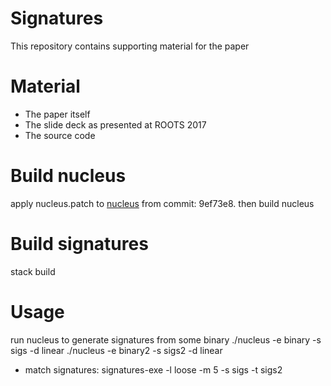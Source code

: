 # Signatures

This repository contains supporting material for the paper 

# Material

 - The paper itself
 - The slide deck as presented at ROOTS 2017
 - The source code

# Build nucleus
apply nucleus.patch to [nucleus](https://bitbucket.org/vusec/nucleus) from commit: 9ef73e8.
then build nucleus

# Build signatures
stack build

# Usage

run nucleus to generate signatures from some binary
./nucleus -e binary -s sigs -d linear
./nucleus -e binary2 -s sigs2 -d linear

- match signatures:
signatures-exe -l loose -m 5 -s sigs -t sigs2
